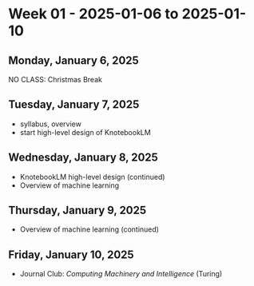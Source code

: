 # Week 01 - 2025-01-06 to 2025-01-10

## Monday, January 6, 2025

NO CLASS: Christmas Break

## Tuesday, January 7, 2025

- syllabus, overview
- start high-level design of KnotebookLM

## Wednesday, January 8, 2025

- KnotebookLM high-level design (continued)
- Overview of machine learning

## Thursday, January 9, 2025

- Overview of machine learning (continued)

## Friday, January 10, 2025

- Journal Club: _Computing Machinery and Intelligence_ (Turing)
